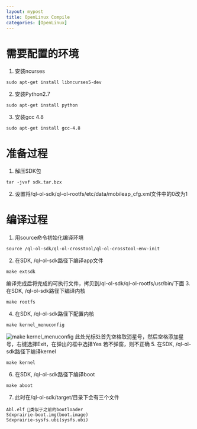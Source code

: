 ```yaml
---
layout: mypost
title: OpenLinux Compile
categories: [OpenLinux]
---
```


# 需要配置的环境
1. 安装ncurses
```
sudo apt-get install libncurses5-dev
```
2. 安装Python2.7
```
sudo apt-get install python
```
3. 安装gcc 4.8
```
sudo apt-get install gcc-4.8
```

# 准备过程
1. 解压SDK包
```
tar -jvxf sdk.tar.bzx
```
2. 设置将/ql-ol-sdk/ql-ol-rootfs/etc/data/mobileap_cfg.xml文件中的0改为1

# 编译过程
1. 用source命令初始化编译环境
```
source /ql-ol-sdk/ql-ol-crosstool/ql-ol-crosstool-env-init
```
2. 在SDK, /ql-ol-sdk路径下编译app文件
```
make extsdk
```
编译完成后将完成的可执行文件，拷贝到/ql-ol-sdk/ql-ol-rootfs/usr/bin/下面
3. 在SDK, /ql-ol-sdk路径下编译内核
```
make rootfs
```
4. 在SDK, /ql-ol-sdk路径下配置内核
```
make kernel_menuconfig
```
![make kernel_menuconfig](https://github.com/aoeivu/aoeivu.github.io/blob/master/posts/2019/11/25/makekernel_menuconfig.jpg?raw=true)
此处光标处首先空格取消星号，然后空格添加星号，右键选择Exit，在弹出的框中选择Yes
若不弹窗，则不正确
5. 在SDK, /ql-ol-sdk路径下编译kernel
```
make kernel
```
6. 在SDK, /ql-ol-sdk路径下编译boot
```
make aboot
```
7. 此时在/ql-ol-sdk/target/目录下会有三个文件
```
Abl.elf 类似于之前的bootloader
Sdxprairie-boot.img(boot.image)
Sdxprairie-sysfs.ubi(sysfs.ubi)
```